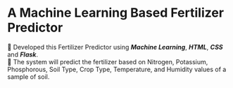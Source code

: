 # A Machine Learning Based Fertilizer Predictor
 
📌 Developed this Fertilizer Predictor using ___Machine Learning___, ___HTML___, ___CSS___ and ___Flask___.<br>
📌 The system will predict the fertilizer based on Nitrogen, Potassium, Phosphorous, Soil Type, Crop Type, Temperature, and Humidity values of a sample of soil.
